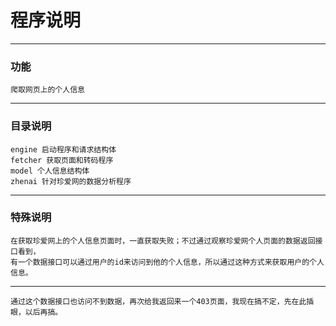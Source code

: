 # 程序说明
___
### 功能
    爬取网页上的个人信息
___
### 目录说明
    engine 启动程序和请求结构体
    fetcher 获取页面和转码程序
    model 个人信息结构体   
    zhenai 针对珍爱网的数据分析程序
___
### 特殊说明
    在获取珍爱网上的个人信息页面时，一直获取失败；不过通过观察珍爱网个人页面的数据返回接口看到，
    有一个数据接口可以通过用户的id来访问到他的个人信息，所以通过这种方式来获取用户的个人信息。
___
    通过这个数据接口也访问不到数据，再次给我返回来一个403页面，我现在搞不定，先在此插眼，以后再搞。